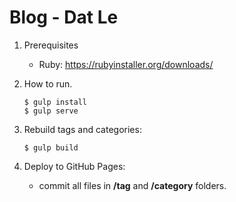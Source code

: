 Blog - Dat Le
===

1. Prerequisites
   * Ruby: https://rubyinstaller.org/downloads/

2. How to run.
   ```
   $ gulp install
   $ gulp serve
   ```

3. Rebuild tags and categories:
   ```
   $ gulp build
   ```

4. Deploy to GitHub Pages:
   * commit all files in **/tag** and **/category** folders.
